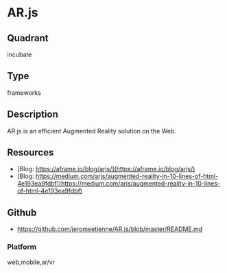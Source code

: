 # AR.js

## Quadrant
incubate

## Type
frameworks

## Description
AR.js is an efficient Augmented Reality solution on the Web.

## Resources
* [Blog: https://aframe.io/blog/arjs/](https://aframe.io/blog/arjs/)
* [Blog: https://medium.com/arjs/augmented-reality-in-10-lines-of-html-4e193ea9fdbf](https://medium.com/arjs/augmented-reality-in-10-lines-of-html-4e193ea9fdbf)

## Github
* https://github.com/jeromeetienne/AR.js/blob/master/README.md

### Platform
web,mobile,ar/vr
